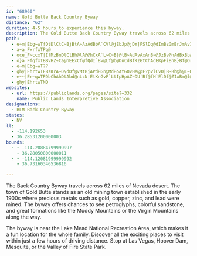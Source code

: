```yaml
---
id: "68960"
name: Gold Butte Back Country Byway
distance: "62"
duration: 4-5 hours to experience this byway.
description: The Gold Butte Back Country Byway travels across 62 miles of Nevada desert. The town of Gold Butte stands as an old mining town established in the early 1900s where precious metals such as gold, copper, zinc, and lead were mined.
path:
  - e~m|Ebg~wTfDtDlCtC~BjBtA~AzAdBbA`CVl@jEbJp@jDY|FSlDq@dImBzGmBrJmAvImB~DsLpMc@d@cDdEwDhBqDxDqM~GiFf@Uf@m@rD_@r@e@TI?yI`@iGlAqAPWZy@?mJjCs@~AuDtP_BjEmAfAiEl@A?aAFMB_@^cAjAwH~ImB|BcA|@_@zAYVsBrBw@fC_BzBIh@Gd@fApM?@GbAi@r@mGnBcJ~DqCEsBv@yAjBeC`F[VyA?aHeAuDk@cBqHmKuBiFp@qB}@eFoDcEg@iIpB_Hd@qBC{Cg@wLbAc@W_B_B_Ba@qBJ{DtBqEZ{Cv@uAEwAoB{EwBaAwDEQQWsEIYT?v@p@lCCbAi@j@_CbAiCJ{AR_AMKGaCaA_D?iRpC_ChA_ElAuKnAeDdE{EKuItE_@`@oF|BuHbDcDa@e@@gAF_EhAe@?cAf@cANqDDaAl@uAp@iCACAmKmEeAsAcEcFeDEkKOuB?s@a@_E?c@Oe@[qAkAgDUqFpBiCvCeBp@qFhDmA?_GkDu@e@_BI}A|@kCVqBQuDf@_D?_G_B{@DQQ{Ei@mBS{IsIgBqE{F}F_C_E_Ay@_RyGGQaBiG_Am@mCV{CQiF}@gDm@_Ea@_B?_@Ow]kBmCs@wC_ByHWmCaAmEE_Ds@iMm@sJ]EAaFkDq@OmGK_@ZiAEgEv@mB|@eChAuLzDoLAgGk@eIcAuDA{Bk@wQeB{H]uFPqN`AaGbAmM`CmKbDq@?qCjB_DxA{@J{@p@m@Pq@Du@j@sK`C_CbAgC|B[p@_AvEaAdAc@~FuGjHcBtAwChG{FpHca@dm@_B~@i@nBqIjJ[EcCjBW?YT_GhAmExAwDlC_DJ
  - a~a_FxrfxTPq@
  - oce_F~ccxT|IfMzBnDlClBh@lA@@hCxA`L~C~B|@tB~AdAvAxAnB~@JzBv@hAdBxBbA~CCz@j@BbK^`ChRf[^THx@fCbDl@Z~C|A
  - o}a_FfqfxTBBvHZ~Ca@hEExCf@fQdI`Bv@Lf@b@DnCdBfKzGtChAdEKpFiBhB}Bf@OrANbAdBbSreAl@bAhDdBbB`CbFjJtGhSvAfCpBxAzN~E~OtGbFVlLfHl@zABhAeBvHy@rFs@lQb@lCvB`HJrCMfKLtAlB`Kp@dGh@lCx@`CzAr@tBDlEoAzFaChDyCbBCdLlFtBzD~DnLbBrHlCxItBvMp@zB~@zAlBbAlD|@hHJpFq@lDkBlF[lIsAvSyIp@q@pB_A`F{DbMyJlA_BzGgNdBaCtDsH`F{EtDeGnGyLlFcGpBuDt@sC|MgWzGyN~A{GrCuRdB{RbAkH|Csd@\_FvA{DRUnDkEh@ElGqEbBg@bD?lCl@zC~@zPpFzC?tDyAhHoGvGsKzCkHtAkBfIaIrH}GzE_BbJHhCUhAm@fDcD~C_B~BwBrCeELWtBkEh@{AzCwI^}HLoJlC{LzBiO~MiUxAmEdGqQzIyOrCuDzMyNlB@hg@lIbCb@hC?bCE\IxNQb@S~@DbMQlZoHlRcFpFeBpKuIxDmCbBgBv@SlB}@zLwCdBiA~MoGdHsFpAUn`@wWpEyCp@EpU_Ox}@uk@rAeBn|@e~AnC}ETiAlDeEtj@}b@lEiD^uB~@mFp@kB?g@~@gFV}EP{Pn@qi@ViUZaAtA}BlH{EhJwChCm@t@r@bD?dCa@zDoBlIsFzB?bUzLzBxC~BvFxCzDfWhT`DlCbH`HzOhIzWpKnAD`k@tk@lUvMfGfFhp@|XlB?vD_BbEoDlEsE`GeGbA_B~CmDp@u@dEwKpBwClH{E`EiGbLiSdAa@pFg@~GoBhC?bKlChCQzEsA~WoE~KuBlO}BhEo@vBUhFK~Cl@bC?TKrVk@bAO~IOvFcAlBa@vH_EbLoJdO{M~DqDpAoAlEkErFgFfAo@dAo@pCk@zG{Et@OVGhAwDdHuUpAeHZg@bAg@z@mDp@iAzHsGhAyClJoB^[^EhGkHbGwCR}@jIuGxAmAr@k@n@}@`AKvDg@bD}@dAOjBa@zAm@dEEbQtDvNtDtSrDhFhCva@xPpTjDzL~@zDfAvJfEVF`J~B`DIpGeA|Iw@vCS|CGbLSnBEL?|A?hH~A
  - e~m|Ebg~wT??
  - ghy|EhrtwTFBzKrA~D\dDf@vMtBjAPdBGn@MdBoAtGOvHe@pF?pVlCvO|B~Bh@h@L~DxCjFbDhNjHdRbIXFz@LhB|@tErFpHvKfAlBvDpGpBhAzF~FfCdAtD|@`MvChFlD^J^l@xDpBbEvDh@h@pIjE~GtEnIlCbDtBFFhB|@jApB`@p@tG|UlJzPPxAWtEiAjSCfD@D`@pBvCzHt@nJl@lCf@jFz@hDd@~@Xj@p@hAzBfFf@lAvCpEb@tBbAvBvAhBp@n@pIdIr@x@
  - e~~|Er~qwTPDbChAhDtAbd@nLzN|EtKnGvF`LtIpHpAZ~DU`Bf@fH`ElDf@ZIxBm@l@a@l@m@z@kB^{El@iAlBJ~CfCbLfNlEhGpAbApD|@dK~@h@V
  - ghy|EhrtwTNO
websites:
  - url: https://publiclands.org/pages/site?=332
    name: Public Lands Interpretive Association
designations:
  - BLM Back Country Byway
states:
  - NV
ll:
  - -114.192653
  - 36.28531200000003
bounds:
  - - -114.28884799999997
    - 36.28050800000011
  - - -114.12081999999992
    - 36.73160346536816

---
```


The Back Country Byway travels across 62 miles of Nevada desert. The town of Gold Butte stands as an old mining town established in the early 1900s where precious metals such as gold, copper, zinc, and lead were mined.  The byway offers chances to see petroglyphs, colorful sandstone, and great formations like the Muddy Mountains or the Virgin Mountains along the way.

The byway is near the Lake Mead National Recreation Area, which makes it a fun location for the whole family.  Discover all the exciting places to visit within just a few hours of driving distance. Stop at Las Vegas, Hoover Dam, Mesquite, or the Valley of Fire State Park.
